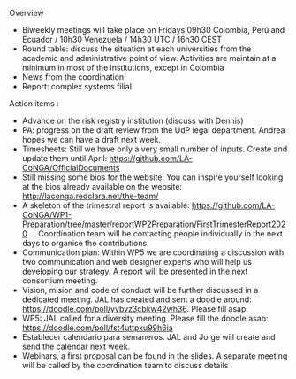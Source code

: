 Overview

* Biweekly meetings will take place on Fridays 09h30 Colombia, Perú and Ecuador / 10h30 Venezuela / 14h30 UTC / 16h30 CEST
* Round table: discuss the situation at each universities from the academic and administrative point of view. Activities are maintain at a minimum in most of the institutions, except in Colombia
* News from the coordination
* Report: complex systems filial

Action items :

* Advance on the risk registry institution (discuss with Dennis)
* PA: progress on the draft review from the UdP legal department. Andrea hopes we can have a draft next week.
* Timesheets: Still we have only a very small number of inputs. Create and update them until April: https://github.com/LA-CoNGA/OfficialDocuments
* Still missing some bios for the website: You can inspire yourself looking at the bios already available on the website: http://laconga.redclara.net/the-team/ 
* A skeleton of the trimestral report is available: https://github.com/LA-CoNGA/WP1-Preparation/tree/master/reportWP2Preparation/FirstTrimesterReport2020  ... Coordination team will be contacting people individually in the next days to organise the contributions
* Communication plan: Within WP5 we are coordinating a discussion with two communication and web designer experts who will help us developing our strategy. A report will be presented in the next consortium meeting.
* Vision, mision and code of conduct will be further discussed in a dedicated meeting. JAL has created and sent a doodle around: https://doodle.com/poll/yvbvz3cbkw42wh36. Please fill asap.
* WP5: JAL called for a diversity meeting. Please fill the doodle asap: https://doodle.com/poll/fst4uttpxu99h6ia
* Establecer calendario para semaneros. JAL and Jorge will create and send the calendar next week.
* Webinars, a first proposal can be found in the slides. A separate meeting will be called by the coordination team to discuss details
